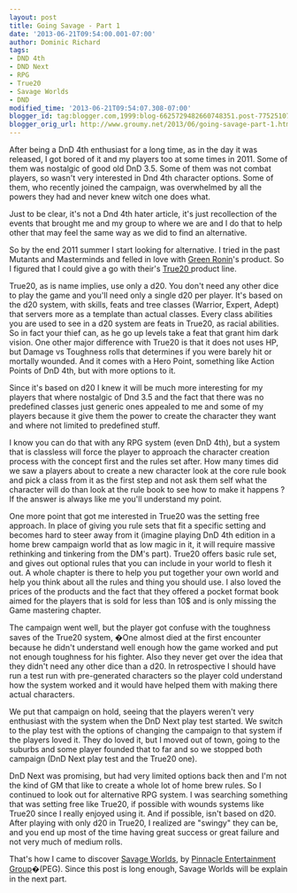 ```yaml
---
layout: post
title: Going Savage - Part 1
date: '2013-06-21T09:54:00.001-07:00'
author: Dominic Richard
tags:
- DND 4th
- DND Next
- RPG
- True20
- Savage Worlds
- DND
modified_time: '2013-06-21T09:54:07.308-07:00'
blogger_id: tag:blogger.com,1999:blog-6625729482660748351.post-7752510789263571658
blogger_orig_url: http://www.groumy.net/2013/06/going-savage-part-1.html
---
```


After being a DnD 4th enthusiast for a long time, as in the day it was
released, I got bored of it and my players too at some times in 2011.
Some of them was nostalgic of good old DnD 3.5. Some of them was not
combat players, so wasn't very interested in Dnd 4th character options.
Some of them, who recently joined the campaign, was overwhelmed by all
the powers they had and never knew witch one does what.  
  
Just to be clear, it's not a Dnd 4th hater article, it's just
recollection of the events that brought me and my group to where we are
and I do that to help other that may feel the same way as we did to find
an alternative.  
  
So by the end 2011 summer I start looking for alternative. I tried in
the past Mutants and Masterminds and felled in love with [Green
Ronin][1]'s product. So I figured that I could give a go with their's
[True20 ][2]product line.  
  
True20, as is name implies, use only a d20. You don't need any other
dice to play the game and you'll need only a single d20 per player. It's
based on the d20 system, with skills, feats and tree classes (Warrior,
Expert, Adept) that servers more as a template than actual classes.
Every class abilities you are used to see in a d20 system are feats in
True20, as racial abilities. So in fact your thief can, as he go up
levels take a feat that grant him dark vision. One other major
difference with True20 is that it does not uses HP, but Damage vs
Toughness rolls that determines if you were barely hit or mortally
wounded. And it comes with a Hero Point, something like Action Points of
DnD 4th, but with more options to it.  
  
Since it's based on d20 I knew it will be much more interesting for my
players that where nostalgic of Dnd 3.5 and the fact that there was no
predefined classes just generic ones appealed to me and some of my
players because it give them the power to create the character they want
and where not limited to predefined stuff.  
  
I know you can do that with any RPG system (even DnD 4th), but a system
that is classless will force the player to approach the character
creation process with the concept first and the rules set after. How
many times did we saw a players about to create a new character look at
the core rule book and pick a class from it as the first step and not
ask them self what the character will do than look at the rule book to
see how to make it happens ? If the answer is always like me you'll
understand my point.  
  
One more point that got me interested in True20 was the setting free
approach. In place of giving you rule sets that fit a specific setting
and becomes hard to steer away from it (imagine playing DnD 4th edition
in a home brew campaign world that as low magic in it, it will require
massive rethinking and tinkering from the DM's part). True20 offers
basic rule set, and gives out optional rules that you can include in
your world to flesh it out. A whole chapter is there to help you put
together your own world and help you think about all the rules and thing
you should use. I also loved the prices of the products and the fact
that they offered a pocket format book aimed for the players that is
sold for less than 10$ and is only missing the Game mastering chapter.  
  
The campaign went well, but the player got confuse with the toughness
saves of the True20 system, �One almost died at the first encounter
because he didn't understand well enough how the game worked and put not
enough toughness for his fighter. Also they never get over the idea that
they didn't need any other dice than a d20. In retrospective I should
have run a test run with pre-generated characters so the player cold
understand how the system worked and it would have helped them with
making there actual characters.  
  
We put that campaign on hold, seeing that the players weren't very
enthusiast with the system when the DnD Next play test started. We
switch to the play test with the options of changing the campaign to
that system if the players loved it. They do loved it, but I moved out
of town, going to the suburbs and some player founded that to far and so
we stopped both campaign (DnD Next play test and the True20 one).  
  
DnD Next was promising, but had very limited options back then and I'm
not the kind of GM that like to create a whole lot of home brew rules.
So I continued to look out for alternative RPG system. I was searching
something that was setting free like True20, if possible with wounds
systems like True20 since I really enjoyed using it. And if possible,
isn't based on d20. After playing with only d20 in True20, I realized
are "swingy" they can be, and you end up most of the time having great
success or great failure and not very much of medium rolls.  
  
That's how I came to discover [Savage Worlds][3], by [Pinnacle
Entertainment Group][4]�(PEG). Since this post is long enough, Savage
Worlds will be explain in the next part.



[1]: http://www.greenronin.com/
[2]: http://true20.com/
[3]: http://www.peginc.com/product-category/savage-worlds/
[4]: http://www.peginc.com/
